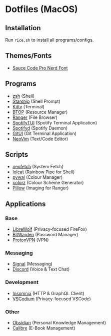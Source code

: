 # Dotfiles (MacOS)
## Installation
Run `rice.sh` to install all programs/configs.

## Themes/Fonts
- [Sauce Code Pro Nerd Font](https://www.nerdfonts.com/)

## Programs
- [zsh](https://www.zsh.org/) (Shell)
- [Starship](https://starship.rs) (Shell Prompt)
- [Kitty](https://github.com/kovidgoyal/kitty) (Terminal)
- [BTOP](https://github.com/aristocratos/btop) (Resource Manager)
- [Ranger](https://ranger.github.io/) (File Browser)
- [SpotifyTUI](https://github.com/Rigellute/spotify-tui) (Spotify Terminal Application)
- [Spotifyd](https://github.com/Spotifyd/spotifyd) (Spotify Daemon)
- [GitUI](https://github.com/extrawurst/gitui) (Git Terminal Application)
- [NeoVim](https://neovim.io) (Text/Code Editor)

## Scripts
- [neofetch](https://github.com/dylanaraps/neofetch) (System Fetch)
- [lolcat](https://github.com/busyloop/lolcat) (Rainbow Pipe for Shell)
- [pywal](https://github.com/dylanaraps/pywal) (Colour Manager)
- [colorz](https://github.com/metakirby5/colorz) (Colour Scheme Generator)
- [Pillow](https://python-pillow.org/) (Imaging for Ranger)

## Applications
### Base
- [LibreWolf](https://librewolf.net/) (Privacy-focused FireFox)
- [BitWarden](https://bitwarden.com/) (Password Manager)
- [ProtonVPN](https://protonvpn.com/) (VPN)

### Messaging
- [Signal](https://signal.org/) (Messaging)
- [Discord](https://discord.com/) (Voice & Text Chat)

### Development
- [Insomnia](https://insomnia.rest/) (HTTP & GraphQL Client)
- [VSCodium](https://github.com/VSCodium/vscodium) (Privacy-focused VSCode)

### Other
- [Obsidian](https://obsidian.md/) (Personal Knowledge Management)
- [Calibre](https://calibre-ebook.com/) (E-Book Management)
